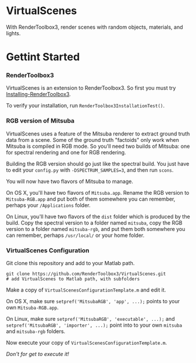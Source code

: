 # VirtualScenes
With RenderToolbox3, render scenes with random objects, materials, and lights.

# Gettint Started

### RenderToolbox3
VirtualScenes is an extension to RenderToolbox3.  So first you must try  [Installing-RenderToolbox3](https://github.com/RenderToolbox3/RenderToolbox3/wiki/Installing-RenderToolbox3).

To verify your installation, run `RenderToolbox3InstallationTest()`.

### RGB version of Mitsuba
VirtualScenes uses a feature of the Mitsuba renderer to extract ground truth data from a scene.  Some of the ground truth "factoids" only work when Mitsuba is compiled in RGB mode.  So you'll need two builds of Mitsuba: one for spectral rendering and one for RGB rendering.

Building the RGB version should go just like the spectral build.  You just have to edit your `config.py` with  `-DSPECTRUM_SAMPLES=3`, and then run `scons`.

You will now have two flavors of Mitsuba to manage.

On OS X, you'll have two flavors of `Mitsuba.app`.  Rename the RGB version to `Mitsuba-RGB.app` and put both of them somewhere you can remember, perhaps your `/Applications` folder.

On Linux, you'll have two flavors of the `dist` folder which is produced by the build.  Copy the spectral version to a folder named `mitsuba`, copy the RGB version to a folder named `mitsuba-rgb`, and put them both somewhere you can remember, perhaps `/usr/local/` or your home folder.

### VirtualScenes Configuration
Git clone this repository and add to your Matlab path.
```
git clone https://github.com/RenderToolbox3/VirtualScenes.git
# add VirtualScenes to Matlab path, with subfolders
```

Make a copy of `VirtualScenesConfigurationTemplate.m` and edit it.

On OS X, make sure `setpref('MitsubaRGB', 'app', ...);` points to your own `Mitsuba-RGB.app`.

On Linux, make sure `setpref('MitsubaRGB', 'executable', ...);` and `setpref('MitsubaRGB', 'importer', ...);` point into to your own `mitsuba` and `mitsuba-rgb` folders.

Now execute your copy of `VirtualScenesConfigurationTemplate.m`.

*Don't for get to execute it!*
